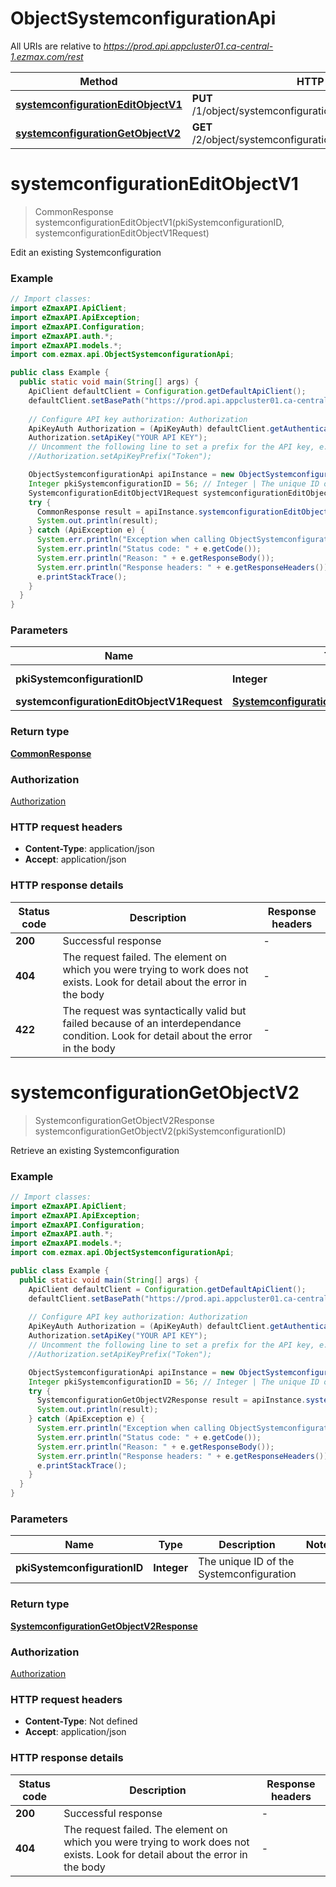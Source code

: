 # ObjectSystemconfigurationApi

All URIs are relative to *https://prod.api.appcluster01.ca-central-1.ezmax.com/rest*

| Method | HTTP request | Description |
|------------- | ------------- | -------------|
| [**systemconfigurationEditObjectV1**](ObjectSystemconfigurationApi.md#systemconfigurationEditObjectV1) | **PUT** /1/object/systemconfiguration/{pkiSystemconfigurationID} | Edit an existing Systemconfiguration |
| [**systemconfigurationGetObjectV2**](ObjectSystemconfigurationApi.md#systemconfigurationGetObjectV2) | **GET** /2/object/systemconfiguration/{pkiSystemconfigurationID} | Retrieve an existing Systemconfiguration |


<a id="systemconfigurationEditObjectV1"></a>
# **systemconfigurationEditObjectV1**
> CommonResponse systemconfigurationEditObjectV1(pkiSystemconfigurationID, systemconfigurationEditObjectV1Request)

Edit an existing Systemconfiguration



### Example
```java
// Import classes:
import eZmaxAPI.ApiClient;
import eZmaxAPI.ApiException;
import eZmaxAPI.Configuration;
import eZmaxAPI.auth.*;
import eZmaxAPI.models.*;
import com.ezmax.api.ObjectSystemconfigurationApi;

public class Example {
  public static void main(String[] args) {
    ApiClient defaultClient = Configuration.getDefaultApiClient();
    defaultClient.setBasePath("https://prod.api.appcluster01.ca-central-1.ezmax.com/rest");
    
    // Configure API key authorization: Authorization
    ApiKeyAuth Authorization = (ApiKeyAuth) defaultClient.getAuthentication("Authorization");
    Authorization.setApiKey("YOUR API KEY");
    // Uncomment the following line to set a prefix for the API key, e.g. "Token" (defaults to null)
    //Authorization.setApiKeyPrefix("Token");

    ObjectSystemconfigurationApi apiInstance = new ObjectSystemconfigurationApi(defaultClient);
    Integer pkiSystemconfigurationID = 56; // Integer | The unique ID of the Systemconfiguration
    SystemconfigurationEditObjectV1Request systemconfigurationEditObjectV1Request = new SystemconfigurationEditObjectV1Request(); // SystemconfigurationEditObjectV1Request | 
    try {
      CommonResponse result = apiInstance.systemconfigurationEditObjectV1(pkiSystemconfigurationID, systemconfigurationEditObjectV1Request);
      System.out.println(result);
    } catch (ApiException e) {
      System.err.println("Exception when calling ObjectSystemconfigurationApi#systemconfigurationEditObjectV1");
      System.err.println("Status code: " + e.getCode());
      System.err.println("Reason: " + e.getResponseBody());
      System.err.println("Response headers: " + e.getResponseHeaders());
      e.printStackTrace();
    }
  }
}
```

### Parameters

| Name | Type | Description  | Notes |
|------------- | ------------- | ------------- | -------------|
| **pkiSystemconfigurationID** | **Integer**| The unique ID of the Systemconfiguration | |
| **systemconfigurationEditObjectV1Request** | [**SystemconfigurationEditObjectV1Request**](SystemconfigurationEditObjectV1Request.md)|  | |

### Return type

[**CommonResponse**](CommonResponse.md)

### Authorization

[Authorization](../README.md#Authorization)

### HTTP request headers

 - **Content-Type**: application/json
 - **Accept**: application/json

### HTTP response details
| Status code | Description | Response headers |
|-------------|-------------|------------------|
| **200** | Successful response |  -  |
| **404** | The request failed. The element on which you were trying to work does not exists. Look for detail about the error in the body |  -  |
| **422** | The request was syntactically valid but failed because of an interdependance condition. Look for detail about the error in the body |  -  |

<a id="systemconfigurationGetObjectV2"></a>
# **systemconfigurationGetObjectV2**
> SystemconfigurationGetObjectV2Response systemconfigurationGetObjectV2(pkiSystemconfigurationID)

Retrieve an existing Systemconfiguration



### Example
```java
// Import classes:
import eZmaxAPI.ApiClient;
import eZmaxAPI.ApiException;
import eZmaxAPI.Configuration;
import eZmaxAPI.auth.*;
import eZmaxAPI.models.*;
import com.ezmax.api.ObjectSystemconfigurationApi;

public class Example {
  public static void main(String[] args) {
    ApiClient defaultClient = Configuration.getDefaultApiClient();
    defaultClient.setBasePath("https://prod.api.appcluster01.ca-central-1.ezmax.com/rest");
    
    // Configure API key authorization: Authorization
    ApiKeyAuth Authorization = (ApiKeyAuth) defaultClient.getAuthentication("Authorization");
    Authorization.setApiKey("YOUR API KEY");
    // Uncomment the following line to set a prefix for the API key, e.g. "Token" (defaults to null)
    //Authorization.setApiKeyPrefix("Token");

    ObjectSystemconfigurationApi apiInstance = new ObjectSystemconfigurationApi(defaultClient);
    Integer pkiSystemconfigurationID = 56; // Integer | The unique ID of the Systemconfiguration
    try {
      SystemconfigurationGetObjectV2Response result = apiInstance.systemconfigurationGetObjectV2(pkiSystemconfigurationID);
      System.out.println(result);
    } catch (ApiException e) {
      System.err.println("Exception when calling ObjectSystemconfigurationApi#systemconfigurationGetObjectV2");
      System.err.println("Status code: " + e.getCode());
      System.err.println("Reason: " + e.getResponseBody());
      System.err.println("Response headers: " + e.getResponseHeaders());
      e.printStackTrace();
    }
  }
}
```

### Parameters

| Name | Type | Description  | Notes |
|------------- | ------------- | ------------- | -------------|
| **pkiSystemconfigurationID** | **Integer**| The unique ID of the Systemconfiguration | |

### Return type

[**SystemconfigurationGetObjectV2Response**](SystemconfigurationGetObjectV2Response.md)

### Authorization

[Authorization](../README.md#Authorization)

### HTTP request headers

 - **Content-Type**: Not defined
 - **Accept**: application/json

### HTTP response details
| Status code | Description | Response headers |
|-------------|-------------|------------------|
| **200** | Successful response |  -  |
| **404** | The request failed. The element on which you were trying to work does not exists. Look for detail about the error in the body |  -  |

